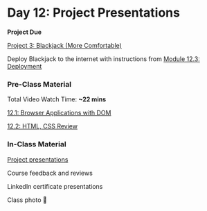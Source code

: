# Day 12: Project Presentations

**Project Due**

[Project 3: Blackjack \(More Comfortable\)](../projects/project-3-blackjack.md#more-comfortable)

Deploy Blackjack to the internet with instructions from [Module 12.3: Deployment](../12-next-steps/12.3-deployment.md)

### Pre-Class Material

Total Video Watch Time: **~22 mins**

[12.1: Browser Applications with DOM](../12-next-steps/12.1-browser-applications-with-dom.md)

[12.2: HTML, CSS Review](../12-next-steps/12.2-html-css-review.md)

### In-Class Material

[Project presentations](../course-logistics/course-methodology.md#project-presentations)

Course feedback and reviews

LinkedIn certificate presentations

Class photo 🥳

